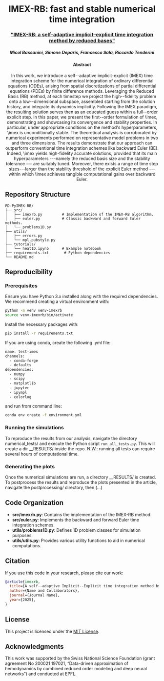 <h1 align="center"> IMEX-RB: fast and stable numerical time integration </h1>

<h3 align="center"> <a href="https://arxiv.org/"> "IMEX-RB: a self-adaptive implicit–explicit time integration method by reduced bases" </a>  </h3>

<h5 align="center">  Micol Bassanini, Simone Deparis, Francesco Sala, Riccardo Tenderini </h5>


<h4 align="center">  Abstract </h4>

<p align="center">  In this work, we introduce a self--adaptive implicit-explicit (IMEX) time integration scheme for the numerical integration of ordinary differential equations (ODEs), arising from spatial discretizations of partial differential equations (PDEs) by finite difference methods. Leveraging the Reduced Basis (RB) method, at each timestep we project the high--fidelity problem onto a low--dimensional subspace, assembled starting from the solution history, and integrate its dynamics implicitly. Following the IMEX paradigm, the resulting solution serves then as an educated guess within a full--order explicit step. In this paper, we present the first--order formulation of \imex, demonstrating and showcasing its convergence and stability properties. In particular, under appropriate conditions on the method's hyperparameters, \imex is unconditionally stable. The theoretical analysis is corroborated by numerical experiments performed on representative model problems in two and three dimensions. The results demonstrate that our approach can outperform conventional time integration schemes like backward Euler (BE). Indeed, \imex yields high-fidelity accurate solutions, provided that its main hyperparameters ---namely the reduced basis size and the stability tolerance --- are suitably tuned. Moreover, there exists a range of time step sizes---larger than the stability threshold of the explicit Euler method --- within which \imex achieves tangible computational gains over backward Euler. </p>

## Repository Structure

```
FD-PyIMEX-RB/
├── src/
│   ├── imexrb.py         # Implementation of the IMEX-RB algorithm.
│   ├── euler.py          # Classic backward and forward Euler methods.
│   └── problems1D.py      
├── utils/
│   ├── errors.py
│   └── mpl.pubstyle.py          
├── tutorials/
│   └── heat1D.ipynb      # Example notebook
├── requirements.txt       # Python dependencies
└── README.md           
```

## Reproducibility

### Prerequisites

Ensure you have Python 3.x installed along with the required dependencies.
We recommend creating a virtual environment with:

```bash
python -m venv venv-imexrb
source venv-imexrb/bin/activate  
```

Install the necessary packages with:

```bash
pip install -r requirements.txt
```

If you are using conda, create the following .yml file:
```bash
name: test-imex
channels:
  - conda-forge
  - defaults
dependencies:
  - numpy
  - scipy
  - matplotlib
  - jupyter
  - ipympl
  - colorlog
```
and run from command line:
```bash
conda env create -f environment.yml
```
### Running the simulations

To reproduce the results from our analysis, navigate the directory numerical_tests/ and execute the Python script `run_all_tests.py`. This will create a dir __RESULTS/ inside the repo. N.W.: running all tests can require several hours of computational time.

### Generating the plots

Once the numerical simulations are run, a directory __RESULTS/ is created. To postprocess the results and reproduce the plots presented in the article, navigate the postprocessing/ directory, then (...)

## Code Organization 
- **src/imexrb.py**: Contains the implementation of the IMEX-RB method.
- **src/euler.py**: Implements the backward and forward Euler time integration schemes.
- **utils/problems1D.py**: Defines 1D problem classes for simulation purposes.
- **utils/utils.py**: Provides various utility functions to aid in numerical computations.


## Citation

If you use this code in your research, please cite our work:

```bibtex
@article{imexrb,
  title={A self--adaptive Implicit--Explicit time integration method by reduced bases},
  author={Name and Collaborators},
  journal={Journal Name},
  year={2025},
}
```

## License

This project is licensed under the [MIT License](LICENSE).

## Acknowledgments

This work was supported by the Swiss National Science Foundation (grant agreement No 200021 197021, “Data-driven approximation of hemodynamics by combined reduced order modeling and deep neural networks”) and conducted at EPFL.
